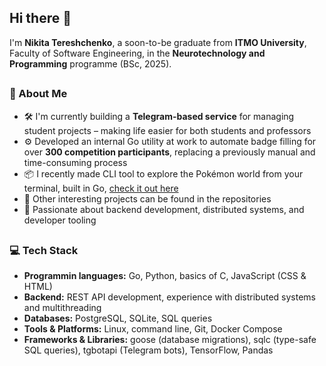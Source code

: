 ## Hi there 👋

I'm **Nikita Tereshchenko**, a soon-to-be graduate from **ITMO University**, Faculty of Software Engineering, in the **Neurotechnology and Programming** programme (BSc, 2025).
##
### 💼 About Me
- 🛠️ I'm currently building a **Telegram-based service** for managing student projects – making life easier for both students and professors
- ⚙️ Developed an internal Go utility at work to automate badge filling for over **300 competition participants**, replacing a previously manual and time-consuming process
- 📦 I recently made CLI tool to explore the Pokémon world from your terminal, built in Go, [check it out here](https://github.com/englandrecoil/go-pokedex-cli)
- 📝 Other interesting projects can be found in the repositories
- 🧠 Passionate about backend development, distributed systems, and developer tooling
##
### 💻 Tech Stack
- **Programmin languages:** Go, Python, basics of C, JavaScript (CSS & HTML)
- **Backend:** REST API development, experience with distributed systems and multithreading
- **Databases:** PostgreSQL, SQLite, SQL queries
- **Tools & Platforms:** Linux, command line, Git, Docker Compose
- **Frameworks & Libraries:** goose (database migrations), sqlc (type-safe SQL queries), tgbotapi (Telegram bots), TensorFlow, Pandas
